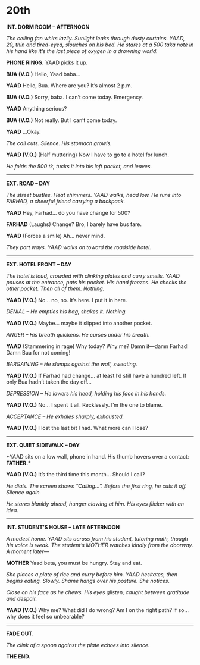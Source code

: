 # **20th**

**INT. DORM ROOM – AFTERNOON**

_The ceiling fan whirs lazily. Sunlight leaks through dusty curtains. YAAD, 20, thin and tired-eyed, slouches on his bed. He stares at a 500 taka note in his hand like it’s the last piece of oxygen in a drowning world._

**PHONE RINGS.**
YAAD picks it up.

**BUA (V.O.)**
Hello, Yaad baba…

**YAAD**
Hello, Bua. Where are you? It’s almost 2 p.m.

**BUA (V.O.)**
Sorry, baba. I can’t come today. Emergency.

**YAAD**
Anything serious?

**BUA (V.O.)**
Not really. But I can’t come today.

**YAAD**
…Okay.

_The call cuts. Silence. His stomach growls._

**YAAD (V.O.)**
(Half muttering)
Now I have to go to a hotel for lunch.

_He folds the 500 tk, tucks it into his left pocket, and leaves._

---

**EXT. ROAD – DAY**

_The street bustles. Heat shimmers. YAAD walks, head low. He runs into FARHAD, a cheerful friend carrying a backpack._

**YAAD**
Hey, Farhad… do you have change for 500?

**FARHAD**
(Laughs) Change? Bro, I barely have bus fare.

**YAAD**
(Forces a smile) Ah… never mind.

_They part ways. YAAD walks on toward the roadside hotel._

---

**EXT. HOTEL FRONT – DAY**

_The hotel is loud, crowded with clinking plates and curry smells. YAAD pauses at the entrance, pats his pocket. His hand freezes. He checks the other pocket. Then all of them. Nothing._

**YAAD (V.O.)**
No… no, no. It’s here. I put it in here.

_DENIAL – He empties his bag, shakes it. Nothing._

**YAAD (V.O.)**
Maybe… maybe it slipped into another pocket.

_ANGER – His breath quickens. He curses under his breath._

**YAAD**
(Stammering in rage)
Why today? Why me? Damn it—damn Farhad! Damn Bua for not coming!

_BARGAINING – He slumps against the wall, sweating._

**YAAD (V.O.)**
If Farhad had change… at least I’d still have a hundred left. If only Bua hadn’t taken the day off…

_DEPRESSION – He lowers his head, holding his face in his hands._

**YAAD (V.O.)**
No… I spent it all. Recklessly. I’m the one to blame.

_ACCEPTANCE – He exhales sharply, exhausted._

**YAAD (V.O.)**
I lost the last bit I had. What more can I lose?

---

**EXT. QUIET SIDEWALK – DAY**

\*YAAD sits on a low wall, phone in hand. His thumb hovers over a contact: **FATHER.\***

**YAAD (V.O.)**
It’s the third time this month… Should I call?

_He dials. The screen shows “Calling…”. Before the first ring, he cuts it off. Silence again._

_He stares blankly ahead, hunger clawing at him. His eyes flicker with an idea._

---

**INT. STUDENT’S HOUSE – LATE AFTERNOON**

_A modest home. YAAD sits across from his student, tutoring math, though his voice is weak. The student’s MOTHER watches kindly from the doorway. A moment later—_

**MOTHER**
Yaad beta, you must be hungry. Stay and eat.

_She places a plate of rice and curry before him. YAAD hesitates, then begins eating. Slowly. Shame hangs over his posture. She notices._

_Close on his face as he chews. His eyes glisten, caught between gratitude and despair._

**YAAD (V.O.)**
Why me? What did I do wrong?
Am I on the right path?
If so… why does it feel so unbearable?

---

**FADE OUT.**

_The clink of a spoon against the plate echoes into silence._

**THE END.**
